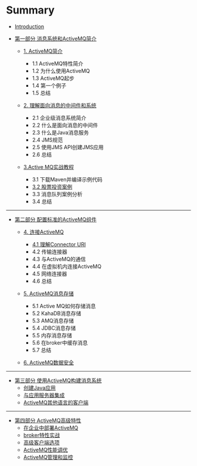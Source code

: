 # Summary

* [Introduction](README.md)
* [第一部分  消息系统和ActiveMQ简介](chapter1.md)

  * [1. ActiveMQ简介](activemq简介.md)

    * 1.1 ActiveMQ特性简介
    * 1.2 为什么使用ActiveMQ
    * 1.3 ActiveMQ起步
    * 1.4 第一个例子
    * 1.5 总结

  * [2. 理解面向消息的中间件和系统](理解面向消息的中间件和系统.md)

    * 2.1 企业级消息系统简介
    * 2.2 什么是面向消息的中间件
    * 2.3 什么是Java消息服务
    * 2.4 JMS规范
    * 2.5 使用JMS API创建JMS应用
    * 2.6 总结

  * [3.Active MQ实战教程](3active-mq实战教程.md)

    * 3.1 下载Maven并编译示例代码
    * [3.2 股票投资案例](31-股票投资案例.md)
    * 3.3 消息队列案例分析
    * 3.4 总结



---

* [第二部分 配置标准的ActiveMQ组件](第二部分-配置标准的activemq组件.md)

  * [4. 连接ActiveMQ](连接ActiveMQ.md)

    * [4.1 理解Connector URI](41-理解connector-uri.md)
    * 4.2 传输连接器
    * 4.3 与ActiveMQ的通信
    * 4.4 在虚拟机内连接ActiveMQ
    * 4.5 网络连接器
    * 4.6 总结

  * [5. ActiveMQ消息存储](activemq消息存储.md)

    * 5.1 Active MQ如何存储消息
    * 5.2 KahaDB消息存储
    * 5.3 AMQ消息存储
    * 5.4 JDBC消息存储
    * 5.5 内存消息存储
    * 5.6 在broker中缓存消息
    * 5.7 总结

  * [6. ActiveMQ数据安全](ActiveMQ数据安全.md)



---

* [第三部分 使用ActiveMQ构建消息系统](使用activemq构建消息系统.md)
  * [创建Java应用](创建java应用.md)
  * [与应用服务器集成](与应用服务器集成.md)
  * [ ActiveMQ其他语言的客户端](ActiveMQ其他语言的客户端.md)


---

* [第四部分 ActiveMQ高级特性](ActiveMQ高级特性.md)
  * [在企业中部署ActiveMQ](在企业中部署ActiveMQ.md)
  * [broker特性实战](broker特性实战.md)
  * [高级客户端选项](高级客户端选项.md)
  * [ActiveMQ性能调优](ActiveMQ性能调优.md)
  * [ActiveMQ管理和监控](ActiveMQ管理和监控.md)


